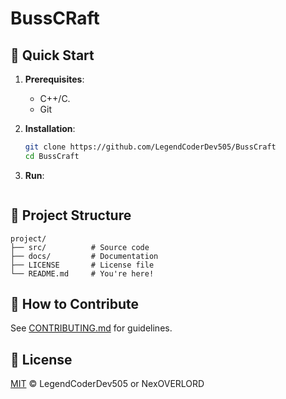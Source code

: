 # BussCRaft

## 🚀 Quick Start  
1. **Prerequisites**:  
   - C++/C.
   - Git  

2. **Installation**:  
   ```bash
   git clone https://github.com/LegendCoderDev505/BussCraft
   cd BussCraft
      ```

3. **Run**:  
   ```bash
   
   ```

## 📂 Project Structure  
```
project/
├── src/          # Source code
├── docs/         # Documentation  
├── LICENSE       # License file  
└── README.md     # You're here!  
```

## 🤝 How to Contribute  
See [CONTRIBUTING.md](CONTRIBUTING.md) for guidelines.  

## 📜 License  
[MIT](LICENSE) © LegendCoderDev505 or NexOVERLORD